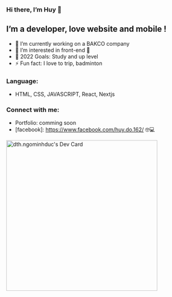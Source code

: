 ### Hi there, I’m Huy 👋
## I’m a developer, love website and mobile !
- 🔭 I’m currently working on a BAKCO company
- 🌱 I’m interested in front-end 🤣
- 🥅 2022 Goals: Study and up level
- ⚡ Fun fact: I love to trip, badminton

### Language:
- HTML, CSS, JAVASCRIPT, React, Nextjs
### Connect with me:

- Portfolio: comming soon 
- [facebook]: https://www.facebook.com/huy.do.162/ 🤓💻



<a href="https://app.daily.dev/TuanHuy13"><img src="https://api.daily.dev/devcards/673f11963af3467a846f661fc0a33ee2.png?r=j9r" width="400" alt="dth.ngominhduc's Dev Card"/></a>
<!---
thichChiaSe/thichChiaSe is a ✨ special ✨ repository because its `README.md` (this file) appears on your GitHub profile.
You can click the Preview link to take a look at your changes.
--->
